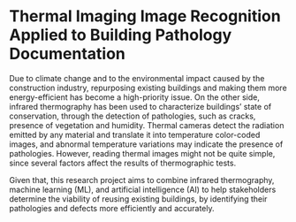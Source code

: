# Thermal Imaging Image Recognition Applied to Building Pathology Documentation

Due to climate change and to the environmental impact caused by the construction industry, repurposing existing buildings and making them more energy-efficient has become a high-priority issue. On the other side, infrared thermography has been used to characterize buildings’ state of conservation, through the detection of pathologies, such as cracks, presence of vegetation and humidity. Thermal cameras detect the radiation emitted by any material and translate it into temperature color-coded images, and abnormal temperature variations may indicate the presence of pathologies. However, reading thermal images might not be quite simple, since several factors affect the results of thermographic tests.

Given that, this research project aims to combine infrared thermography, machine learning (ML), and artificial intelligence (AI) to help stakeholders determine the viability of reusing existing buildings, by identifying their pathologies and defects more efficiently and accurately. 
